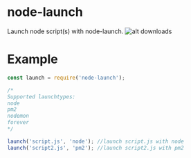 # node-launch
Launch node script(s) with node-launch.
![alt downloads](https://img.shields.io/npm/dt/node-launch.svg)

# Example
```js
const launch = require('node-launch');

/*
Supported launchtypes:
node
pm2
nodemon
forever
*/

launch('script.js', 'node'); //launch script.js with node
launch('script2.js', 'pm2'); //launch script2.js with pm2
```
